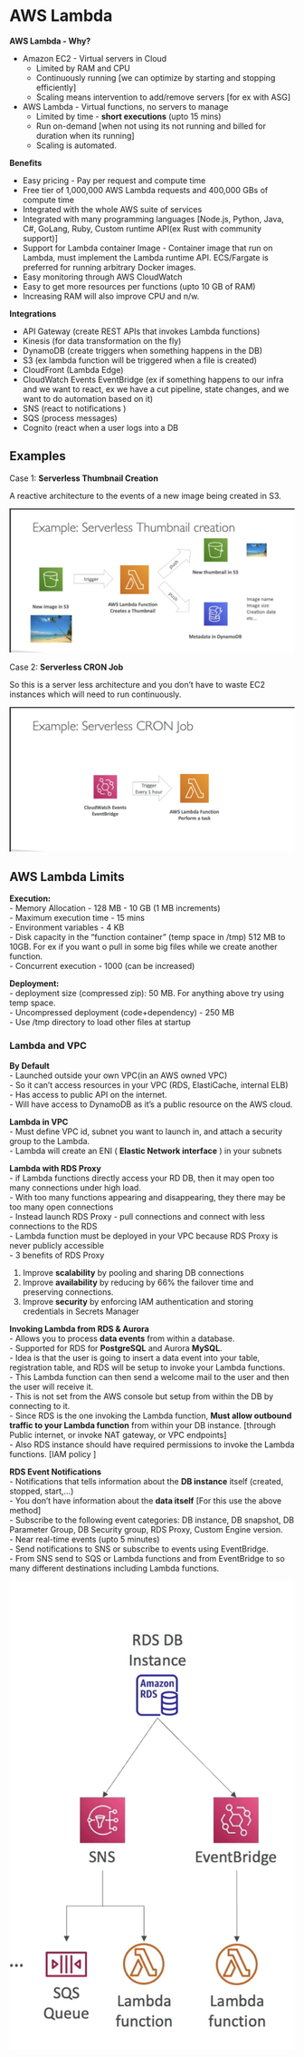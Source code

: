 # AWS Lambda

 **AWS Lambda - Why?**
  - Amazon EC2 - Virtual servers in Cloud  
    - Limited by RAM and CPU  
	- Continuously running [we can optimize by starting and stopping efficiently]  
	- Scaling means intervention to add/remove servers [for ex with ASG]  
  - AWS Lambda - Virtual functions, no servers to manage  
    - Limited by time - **short executions** (upto 15 mins)  
	- Run on-demand [when not using its not running and billed for duration when its running]  
	- Scaling is automated.   

  **Benefits**   
  - Easy pricing - Pay per request and compute time  
  - Free tier of 1,000,000 AWS Lambda requests and 400,000 GBs of compute time  
  - Integrated with the whole AWS suite of services  
  - Integrated with many programming languages [Node.js, Python, Java, C#, GoLang, Ruby, Custom runtime API(ex Rust with community support)]  
  - Support for Lambda container Image - Container image that run on Lambda, must implement the Lambda runtime API. ECS/Fargate is preferred for running arbitrary Docker images.  
  - Easy monitoring through AWS CloudWatch  
  - Easy to get more resources per functions (upto 10 GB of RAM)  
  - Increasing RAM will also improve CPU and n/w.  
  	
  **Integrations**  
  - API Gateway (create REST APIs that invokes Lambda functions)  
  - Kinesis (for data transformation on the fly)  
  - DynamoDB (create triggers when something happens in the DB)  
  - S3 (ex lambda function will be triggered when a file is created)  
  - CloudFront (Lambda Edge)  
  - CloudWatch Events EventBridge (ex if something happens to our infra and we want to react, ex we have a cut pipeline, state changes, and we want to do automation based on it)  
  - SNS (react to notifications )  
  - SQS (process messages)  
  - Cognito (react when a user logs into a DB  


## Examples

Case 1: **Serverless Thumbnail Creation**  

A reactive architecture to the events of a new image being created in S3.  

![Alt text](<images/Example Serverless Thumbnail creation.png>)

Case 2: **Serverless CRON Job**  

So this is a server less architecture and you don’t have to waste EC2 instances which will need to run continuously.  

![Alt text](<images/Example Serverless CRON Job.png>)


## AWS Lambda Limits

  **Execution:**  
    - Memory Allocation - 128 MB - 10 GB (1 MB increments)  
	- Maximum execution time - 15 mins  
	- Environment variables - 4 KB   
	- Disk capacity in the “function container” (temp space in /tmp) 512 MB to 10GB. For ex if you want o pull in some big files while we create another function.  
	- Concurrent execution - 1000 (can be increased)  

  **Deployment:**  
	- deployment size (compressed zip): 50 MB. For anything above try using temp space.  
	- Uncompressed deployment (code+dependency) - 250 MB  
	- Use /tmp directory to load other files at startup  
  
  
  ### Lambda and VPC
	
  **By Default**  
    - Launched outside your own VPC(in an AWS owned VPC)   
   	- So it can’t access resources in your VPC (RDS, ElastiCache, internal ELB)  
   	- Has access to public API on the internet.  
   	- Will have access to DynamoDB as it’s a public resource on the AWS cloud.  
  
  **Lambda in VPC**  
	- Must define VPC id, subnet you want to launch in, and attach a security group to the Lambda.  
	- Lambda will create an ENI ( **Elastic Network interface** ) in your subnets  
  
  **Lambda with RDS Proxy**  
 	- if Lambda functions directly access your RD DB, then it may open too many connections under high load.  
	- With too many functions appearing and disappearing, they there may be too many open connections   
	- Instead launch RDS Proxy - pull connections and connect with less connections to the RDS  
	- Lambda function must be deployed in your VPC because RDS Proxy is never publicly accessible   
	- 3 benefits of RDS Proxy  
  1. Improve **scalability** by pooling and sharing DB connections  
  2. Improve **availability** by reducing by 66% the failover time and preserving connections.  
  3. Improve **security** by enforcing IAM authentication and storing credentials in Secrets Manager  
	

  **Invoking Lambda from RDS & Aurora**  
	- Allows you to process **data events** from within a database.  
	- Supported for RDS for **PostgreSQL** and Aurora **MySQL**.  
	- Idea is that the user is going to insert a data event into your table, registration table, and RDS will be setup to invoke your Lambda functions.  
	- This Lambda function can then send a welcome mail to the user and then the user will receive it.  
	- This is not set from the AWS console but setup from within the DB by connecting to it.  
	- Since RDS is the one invoking the Lambda function, **Must allow outbound traffic to your Lambda function** from within your DB instance. [through Public internet, or invoke NAT gateway, or VPC endpoints]  
	- Also RDS instance should have  required permissions to invoke the Lambda functions. [IAM policy ]  

**RDS Event Notifications**  
	- Notifications that tells information about the **DB instance** itself (created, stopped, start,…)  
	- You don’t have information about the **data itself** [For this use the above method]  
	- Subscribe to the following event categories: DB instance, DB snapshot, DB Parameter Group, DB Security group, RDS Proxy, Custom Engine version.  
	- Near real-time events (upto 5 minutes)  
	- Send notifications to SNS or subscribe to events using EventBridge.  
	- From SNS send to SQS or Lambda functions and from EventBridge to so many different destinations including Lambda functions.  

![Alt text](images/Instance-1.png)